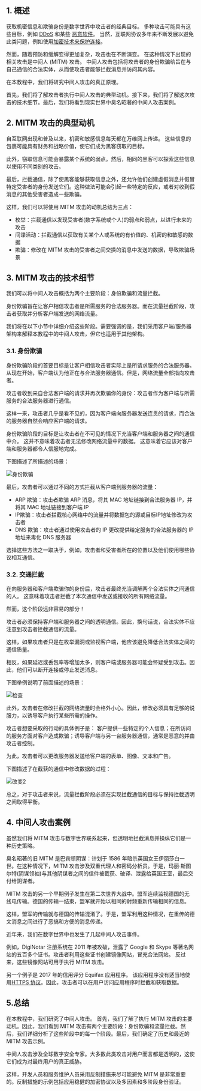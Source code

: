 ## 1. 概述

获取机密信息和欺骗身份是数字世界中攻击者的经典目标。 多种攻击可能具有这些目标，例如 [DDoS](https://www.baeldung.com/cs/dos-vs-ddos-attacks) 和某些 [恶意软件](https://www.baeldung.com/cs/virus-vs-worm-vs-trojan)。 当然，互联网协议多年来不断发展以避免此类问题，例如使用[加密技术来保护连接](https://www.baeldung.com/cs/cryptographic-algorithm-complexity)。

然而，随着预防和缓解变得更加复杂，攻击也在不断演变。 在这种情况下出现的相关攻击是中间人 (MITM) 攻击。 中间人攻击包括将攻击者的身份欺骗给旨在与自己通信的合法实体，从而使攻击者能够拦截消息并访问其内容。

在本教程中，我们将研究中间人攻击的真正原理。

首先，我们将了解攻击者执行中间人攻击的典型动机。接下来，我们将了解这次攻击的技术细节。最后，我们将看到现实世界中臭名昭著的中间人攻击案例。

## 2. MITM 攻击的典型动机

自互联网出现和普及以来，机密和敏感信息每天都在万维网上传递。 这些信息的包裹可能具有财务和战略价值，使它们成为黑客窃取的目标。

此外，窃取信息可能会暴露某个系统的弱点。然后，相同的黑客可以探索这些信息以使用不同类别的攻击。

最后，拦截通信，除了使黑客能够获取信息之外，还允许他们创建虚假消息并假冒特定受害者的身份发送它们。这种做法可能会引起一些特定的反应，或者对收到假消息的其他受害者造成一些欺骗。

这样，我们可以将使用 MITM 攻击的动机总结为三点：

-   枚举：拦截通信以发现受害者(数字系统或个人)的弱点和弱点，以进行未来的攻击
-   间谍活动：拦截通信以获取有关某个人或系统的有价值的、机密的和敏感的数据
-   欺骗：修改在 MITM 攻击的受害者之间交换的消息中发送的数据，导致欺骗场景

## 3. MITM 攻击的技术细节

我们可以将中间人攻击概括为两个主要阶段：身份欺骗和流量拦截。

身份欺骗旨在让客户相信攻击者是所需服务的合法服务器。而在流量拦截阶段，攻击者获取并分析客户端发送的网络流量。

我们将在以下小节中详细介绍这些阶段。需要强调的是，我们采用客户端/服务器架构来解释本教程中的中间人攻击，但它也适用于其他架构。

### 3.1. 身份欺骗

身份欺骗阶段的首要目标是让客户相信攻击者实际上是所请求服务的合法服务器。从现在开始，客户端认为他正在与合法服务器通信。但是，网络流量全部指向攻击者。

攻击者收到来自合法客户端的请求并再次欺骗你的身份：攻击者作为客户端与所需服务的合法服务器进行通信。

这样一来，攻击者几乎是看不见的，因为客户端向服务器发送连贯的请求，而合法的服务器自然会响应客户端的请求。

身份欺骗阶段的目标是让攻击者在不可见的情况下充当客户端和服务器之间的通信中介。 这并不意味着攻击者无法修改网络流量中的数据。 这意味着它应该对客户端和服务器都令人信服地完成。

下图描述了所描述的场景：

![身份欺骗](https://www.baeldung.com/wp-content/uploads/sites/4/2022/05/IdentitySpoofing.png)

最后，攻击者可以通过不同的方式拦截从客户端到服务器的流量：

-   ARP 欺骗：攻击者欺骗 ARP 消息，将其 MAC 地址链接到合法服务器 IP，并将其 MAC 地址链接到客户端 IP
-   IP欺骗：攻击者拦截核心网络中的流量并将数据包的源或目标IP地址修改为攻击者
-   DNS 欺骗：攻击者通过使用攻击者的 IP 更改提供给定服务的合法服务器的 IP 地址来毒化 DNS 服务器

选择这些方法之一取决于，例如，攻击者和受害者所在的位置以及他们使用哪些协议相互通信。

### 3.2. 交通拦截

在向服务器和客户端欺骗你的身份后，攻击者最终充当调解两个合法实体之间通信的人。 这意味着攻击者拦截了本次通信中发送或接收的所有网络流量。

然而，这个阶段远非容易的部分！

攻击者必须保持客户端和服务器之间的透明通信。因此，换句话说，合法实体不应注意到攻击者拦截通信的流量。

这样，如果攻击者只是在枚举漏洞或监视客户端，他应该避免降低合法实体之间的通信质量。

相反，如果延迟或丢包率等增加太多，则客户端或服务器可能会怀疑受到攻击。因此，他们可以断开连接或停止发送消息。

下图举例说明了前面描述的场景：

![检查](https://www.baeldung.com/wp-content/uploads/sites/4/2022/05/Inspecting.png)

此外，攻击者在修改拦截的网络流量时会格外小心。因此，修改必须具有足够的说服力，以诱导客户执行某些所需的操作。

攻击者想要采取的行动的具体例子是： 客户提供一些特定的个人信息；在所访问的服务方面对客户造成欺骗；诱导客户端与另一台服务器通信，通常是恶意的并由攻击者控制。

为此，攻击者可以更改服务器发送给客户端的表单、图像、文本和广告。

下图描述了在截获的通信中修改数据的过程：

![改变2](https://www.baeldung.com/wp-content/uploads/sites/4/2022/05/Altering2.png)

总之，对于攻击者来说，流量拦截阶段必须在实现拦截通信的目标与保持拦截透明之间取得平衡。

## 4. 中间人攻击案例

虽然我们将 MITM 攻击与数字世界联系起来，但透明地拦截消息并操纵它们是一种历史策略。

臭名昭著的旧 MITM 是巴宾顿阴谋：计划于 1586 年暗杀英国女王伊丽莎白一世。在这种情况下，MITM 攻击涉及双重代理人和密码分析员。于是，玛丽·斯图尔特(阴谋领袖)与其他阴谋者之间的信件被截获、破译、泄露给英国王室，最后交付给阴谋者。

MITM 攻击的另一个早期例子发生在第二次世界大战中。盟军连续监视德国的无线电传输。德国的传输一结束，盟军就开始以相同的射频重新传输相同的信息。

这样，盟军的传输就与德国的传输混淆了。于是，盟军利用这种情况，在重传的德文消息之间进行了恶搞和方便的消息传递。

近年来，我们在数字世界中也发生了几起中间人攻击事件。

例如，DigiNotar 注册系统在 2011 年被攻破，泄露了 Google 和 Skype 等著名网站的五百多个证书。攻击者利用这些证书创建镜像网站，冒充合法网站。 反过来，这些镜像网站可用于执行 MITM 攻击。

另一个例子是 2017 年的信用评分 Equifax 应用程序。 该应用程序没有适当地使用[HTTPS 协议](https://www.baeldung.com/cs/https-urls-encrypted#https)。因此，攻击者可以在用户访问应用程序时拦截和获取数据。

## 5.总结

在本教程中，我们研究了中间人攻击。 首先，我们了解了执行 MITM 攻击的主要动机。因此，我们看到 MITM 攻击有两个主要阶段：身份欺骗和流量拦截。然后，我们详细分析了这些阶段中的每一个阶段。最后，我们确定了历史和最近的 MITM 攻击示例。

中间人攻击涉及全球数字安全专家。大多数此类攻击对用户而言都是透明的，这使它们成为对最终用户的真正威胁。

这样，开发人员和服务维护人员采用反制措施来尽可能避免 MITM 是非常重要的。反制措施的示例包括应用稳健的加密协议以及多因素和多阶段身份验证。